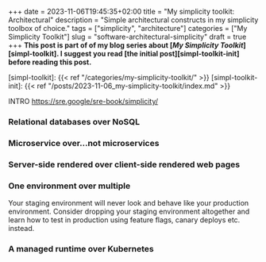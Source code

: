 +++ 
date = 2023-11-06T19:45:35+02:00
title = "My simplicity toolkit: Architectural"
description = "Simple architectural constructs in my simplicity toolbox of choice."
tags = ["simplicity", "architecture"]
categories = ["My Simplicity Toolkit"]
slug = "software-architectural-simplicity"
draft = true
+++
**This post is part of of my blog series about [_My Simplicity
Toolkit_][simpl-toolkit]. I suggest you read [the initial
post][simpl-toolkit-init] before reading this post.**

[simpl-toolkit]: {{< ref "/categories/my-simplicity-toolkit/" >}}
[simpl-toolkit-init]: {{< ref "/posts/2023-11-06_my-simplicity-toolkit/index.md" >}}

INTRO
https://sre.google/sre-book/simplicity/

[simple-arch]: https://danluu.com/simple-architectures/

### Relational databases over NoSQL

### Microservice over...not microservices

### Server-side rendered over client-side rendered web pages

### One environment over multiple

Your staging environment will never look and behave like your production environment. Consider dropping your staging environment altogether and learn how to test in production using feature flags, canary deploys etc. instead.

### A managed runtime over Kubernetes
